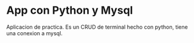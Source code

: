 # App con Python y Mysql

Aplicacion de practica. Es un CRUD de terminal hecho con python, tiene una conexion a mysql.

